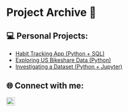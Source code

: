 <h1>Project Archive 📔<br/></h1>

<h2>💻 Personal Projects:</h2>

- [Habit Tracking App (Python + SQL)](https://github.com/yusufkbyz/Habit-Tracking-App-Python)
- [Exploring US Bikeshare Data (Python)](https://github.com/yusufkbyz/Explore-US-Bikeshare-Data)
- [Investigating a Dataset (Python + Jupyter)](https://github.com/yusufkbyz/Investigate-a-Dataset)
  
<h2> 🌐 Connect with me:</h2>

[<img align="left" alt="JBYZ | LinkedIn" width="22px" src="https://cdn.jsdelivr.net/npm/simple-icons@v3/icons/linkedin.svg" />][linkedin]

[linkedin]: https://www.linkedin.com/in/ykbyz/
